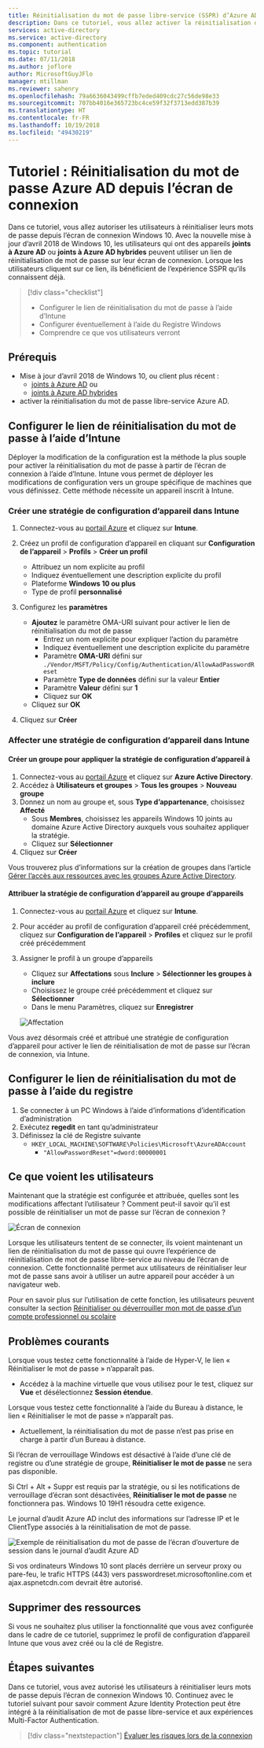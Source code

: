 ```yaml
---
title: Réinitialisation du mot de passe libre-service (SSPR) d’Azure AD à partir de l’écran de connexion Windows 10
description: Dans ce tutoriel, vous allez activer la réinitialisation de mot de passe au niveau de l’écran de connexion Windows 10 afin de réduire les appels au support technique.
services: active-directory
ms.service: active-directory
ms.component: authentication
ms.topic: tutorial
ms.date: 07/11/2018
ms.author: joflore
author: MicrosoftGuyJFlo
manager: mtillman
ms.reviewer: sahenry
ms.openlocfilehash: 79a6636043499cffb7eded409cdc27c56de98e33
ms.sourcegitcommit: 707bb4016e365723bc4ce59f32f3713edd387b39
ms.translationtype: HT
ms.contentlocale: fr-FR
ms.lasthandoff: 10/19/2018
ms.locfileid: "49430219"
---
```

# <a name="tutorial-azure-ad-password-reset-from-the-login-screen"></a>Tutoriel : Réinitialisation du mot de passe Azure AD depuis l’écran de connexion

Dans ce tutoriel, vous allez autoriser les utilisateurs à réinitialiser leurs mots de passe depuis l’écran de connexion Windows 10. Avec la nouvelle mise à jour d’avril 2018 de Windows 10, les utilisateurs qui ont des appareils **joints à Azure AD** ou **joints à Azure AD hybrides** peuvent utiliser un lien de réinitialisation de mot de passe sur leur écran de connexion. Lorsque les utilisateurs cliquent sur ce lien, ils bénéficient de l’expérience SSPR qu’ils connaissent déjà.

> [!div class="checklist"]
> * Configurer le lien de réinitialisation du mot de passe à l’aide d’Intune
> * Configurer éventuellement à l’aide du Registre Windows
> * Comprendre ce que vos utilisateurs verront

## <a name="prerequisites"></a>Prérequis

* Mise à jour d’avril 2018 de Windows 10, ou client plus récent :
   * [joints à Azure AD](../device-management-azure-portal.md) ou 
   * [joints à Azure AD hybrides](../device-management-hybrid-azuread-joined-devices-setup.md)
* activer la réinitialisation du mot de passe libre-service Azure AD.

## <a name="configure-reset-password-link-using-intune"></a>Configurer le lien de réinitialisation du mot de passe à l’aide d’Intune

Déployer la modification de la configuration est la méthode la plus souple pour activer la réinitialisation du mot de passe à partir de l’écran de connexion à l’aide d’Intune. Intune vous permet de déployer les modifications de configuration vers un groupe spécifique de machines que vous définissez. Cette méthode nécessite un appareil inscrit à Intune.

### <a name="create-a-device-configuration-policy-in-intune"></a>Créer une stratégie de configuration d’appareil dans Intune

1. Connectez-vous au [portail Azure](https://portal.azure.com) et cliquez sur **Intune**.
2. Créez un profil de configuration d’appareil en cliquant sur **Configuration de l’appareil** > **Profils** > **Créer un profil**
   * Attribuez un nom explicite au profil
   * Indiquez éventuellement une description explicite du profil
   * Plateforme **Windows 10 ou plus**
   * Type de profil **personnalisé**

3. Configurez les **paramètres**
   * **Ajoutez** le paramètre OMA-URI suivant pour activer le lien de réinitialisation du mot de passe
      * Entrez un nom explicite pour expliquer l’action du paramètre
      * Indiquez éventuellement une description explicite du paramètre
      * Paramètre **OMA-URI** défini sur `./Vendor/MSFT/Policy/Config/Authentication/AllowAadPasswordReset`
      * Paramètre **Type de données** défini sur la valeur **Entier**
      * Paramètre **Valeur** défini sur **1**
      * Cliquez sur **OK**
   * Cliquez sur **OK**
4. Cliquez sur **Créer**

### <a name="assign-a-device-configuration-policy-in-intune"></a>Affecter une stratégie de configuration d’appareil dans Intune

#### <a name="create-a-group-to-apply-device-configuration-policy-to"></a>Créer un groupe pour appliquer la stratégie de configuration d’appareil à

1. Connectez-vous au [portail Azure](https://portal.azure.com) et cliquez sur **Azure Active Directory**.
2. Accédez à **Utilisateurs et groupes** > **Tous les groupes** > **Nouveau groupe**
3. Donnez un nom au groupe et, sous **Type d’appartenance**, choisissez **Affecté**
   * Sous **Membres**, choisissez les appareils Windows 10 joints au domaine Azure Active Directory auxquels vous souhaitez appliquer la stratégie.
   * Cliquez sur **Sélectionner**
4. Cliquez sur **Créer**

Vous trouverez plus d’informations sur la création de groupes dans l’article [Gérer l’accès aux ressources avec les groupes Azure Active Directory](../fundamentals/active-directory-manage-groups.md).

#### <a name="assign-device-configuration-policy-to-device-group"></a>Attribuer la stratégie de configuration d’appareil au groupe d’appareils

1. Connectez-vous au [portail Azure](https://portal.azure.com) et cliquez sur **Intune**.
2. Pour accéder au profil de configuration d’appareil créé précédemment, cliquez sur **Configuration de l’appareil** > **Profiles** et cliquez sur le profil créé précédemment
3. Assigner le profil à un groupe d’appareils 
   * Cliquez sur **Affectations** sous **Inclure** > **Sélectionner les groupes à inclure**
   * Choisissez le groupe créé précédemment et cliquez sur **Sélectionner**
   * Dans le menu Paramètres, cliquez sur **Enregistrer**

   ![Affectation][Assignment]

Vous avez désormais créé et attribué une stratégie de configuration d’appareil pour activer le lien de réinitialisation de mot de passe sur l’écran de connexion, via Intune.

## <a name="configure-reset-password-link-using-the-registry"></a>Configurer le lien de réinitialisation du mot de passe à l’aide du registre

1. Se connecter à un PC Windows à l’aide d’informations d’identification d’administration
2. Exécutez **regedit** en tant qu’administrateur
3. Définissez la clé de Registre suivante
   * `HKEY_LOCAL_MACHINE\SOFTWARE\Policies\Microsoft\AzureADAccount`
      * `"AllowPasswordReset"=dword:00000001`

## <a name="what-do-users-see"></a>Ce que voient les utilisateurs

Maintenant que la stratégie est configurée et attribuée, quelles sont les modifications affectant l’utilisateur ? Comment peut-il savoir qu’il est possible de réinitialiser un mot de passe sur l’écran de connexion ?

![Écran de connexion][LoginScreen]

Lorsque les utilisateurs tentent de se connecter, ils voient maintenant un lien de réinitialisation du mot de passe qui ouvre l’expérience de réinitialisation de mot de passe libre-service au niveau de l’écran de connexion. Cette fonctionnalité permet aux utilisateurs de réinitialiser leur mot de passe sans avoir à utiliser un autre appareil pour accéder à un navigateur web.

Pour en savoir plus sur l’utilisation de cette fonction, les utilisateurs peuvent consulter la section [Réinitialiser ou déverrouiller mon mot de passe d’un compte professionnel ou scolaire](../user-help/active-directory-passwords-update-your-own-password.md#reset-password-at-sign-in)

## <a name="common-issues"></a>Problèmes courants

Lorsque vous testez cette fonctionnalité à l’aide de Hyper-V, le lien « Réinitialiser le mot de passe » n’apparaît pas.

* Accédez à la machine virtuelle que vous utilisez pour le test, cliquez sur **Vue** et désélectionnez **Session étendue**.

Lorsque vous testez cette fonctionnalité à l’aide du Bureau à distance, le lien « Réinitialiser le mot de passe » n’apparaît pas.

* Actuellement, la réinitialisation du mot de passe n’est pas prise en charge à partir d’un Bureau à distance.

Si l’écran de verrouillage Windows est désactivé à l’aide d’une clé de registre ou d’une stratégie de groupe, **Réinitialiser le mot de passe** ne sera pas disponible.

Si Ctrl + Alt + Suppr est requis par la stratégie, ou si les notifications de verrouillage d’écran sont désactivées, **Réinitialiser le mot de passe** ne fonctionnera pas. Windows 10 19H1 résoudra cette exigence.

Le journal d’audit Azure AD inclut des informations sur l’adresse IP et le ClientType associés à la réinitialisation de mot de passe.

![Exemple de réinitialisation du mot de passe de l’écran d’ouverture de session dans le journal d’audit Azure AD](media/tutorial-sspr-windows/windows-sspr-azure-ad-audit-log.png)

Si vos ordinateurs Windows 10 sont placés derrière un serveur proxy ou pare-feu, le trafic HTTPS (443) vers passwordreset.microsoftonline.com et ajax.aspnetcdn.com devrait être autorisé.

## <a name="clean-up-resources"></a>Supprimer des ressources

Si vous ne souhaitez plus utiliser la fonctionnalité que vous avez configurée dans le cadre de ce tutoriel, supprimez le profil de configuration d’appareil Intune que vous avez créé ou la clé de Registre.

## <a name="next-steps"></a>Étapes suivantes

Dans ce tutoriel, vous avez autorisé les utilisateurs à réinitialiser leurs mots de passe depuis l’écran de connexion Windows 10. Continuez avec le tutoriel suivant pour savoir comment Azure Identity Protection peut être intégré à la réinitialisation de mot de passe libre-service et aux expériences Multi-Factor Authentication.

> [!div class="nextstepaction"]
> [Évaluer les risques lors de la connexion](tutorial-risk-based-sspr-mfa.md)

[Assignment]: ./media/tutorial-sspr-windows/profile-assignment.png "Attribuer la stratégie de configuration d’appareil Intune à un groupe d’appareils Windows 10"
[LoginScreen]: ./media/tutorial-sspr-windows/logon-reset-password.png "Lien de réinitialisation du mot de passe sur l’écran de connexion Windows 10"
